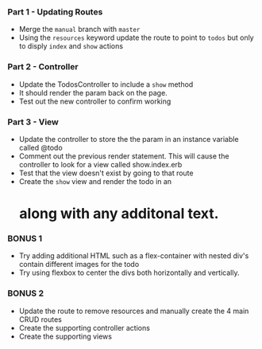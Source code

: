 ### Part 1 - Updating Routes

- Merge the `manual` branch with `master`
- Using the `resources` keyword update the route to point to `todos` but only to disply `index` and `show` actions


### Part 2 - Controller

- Update the TodosController to include a `show` method
- It should render the param back on the page. 
- Test out the new controller to confirm working

### Part 3 - View

- Update the controller to store the the param in an instance variable called @todo
- Comment out the previous render statement.  This will cause the controller to look for a view called show.index.erb 
- Test that the view doesn't exist by going to that route 
- Create the `show` view and render the todo in an <h1> along with any additonal text.  

### BONUS 1

- Try adding additional HTML such as a flex-container with nested div's contain different images for the todo
-  Try using flexbox to center the divs both horizontally and vertically. 

### BONUS 2
- Update the route to remove resources and manually create the 4 main CRUD routes
- Create the supporting controller actions 
- Create the supporting views
